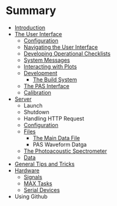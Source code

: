 # Summary

* [Introduction](README.md)
* [The User Interface](the_user_interface.md)
   * [Configuration](ui_configuration.md)
   * [Navigating the User Interface](the_navigation_bar.md)
   * [Developing Operational Checklists](developing_operational_checklists.md)
   * [System Messages](system_messages.md)
   * [Interacting with Plots](interacting_with_plots.md)
   * [Development](ui_development.md)
       * [The Build System](the_build_system.md)
   * [The PAS Interface](the_pas_interface.md)
   * [Calibration](calibration.md)
* [Server](server.md)
   * Launch
   * Shutdown
   * Handling HTTP Request
   * [Configuration](server_configuration.md)
   * [Files](files.md)
       * [The Main Data File](the_main_data_file.md)
       * PAS Waveform Datga
   * [The Photoacoustic Spectrometer](the_photoacoustic_spectrometer.md)
   * [Data](data.md)
* [General Tips and Tricks](general_tips_and_tricks.md)
* [Hardware](hardware.md)
   * [Signals](signals.md)
   * [MAX Tasks](max_tasks.md)
   * [Serial Devices](serial_devices.md)
* Using Github

